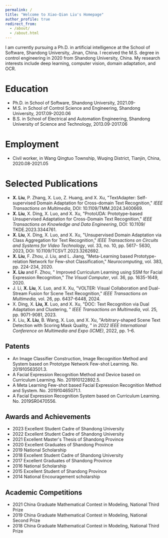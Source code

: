 ```yaml
---
permalink: /
title: "Welcome to Xiao-Qian Liu's Homepage"
author_profile: true
redirect_from: 
  - /about/
  - /about.html
---
```


I am currently pursuing a Ph.D. in artificial intelligence at the School of Software, Shandong University, Jinan, China. I received the M.S. degree in control engineering in 2020 from Shandong University, China. My research interests include deep learning, computer vision, domain adaptation, and OCR.


Education
======
* Ph.D. in School of Software, Shandong University, 2021.09-
* M.S. in School of Control Science and Engineering, Shandong University, 2017.09-2020.06
* B.S. in School of Electrical and Automation Engineering, Shandong University of Science and Technology, 2013.09-2017.06

Employment
======
* Civil worker, in Wang Qingtuo Township, Wuqing District, Tianjin, China, 2020.08-2021.05

Selected Publications
======
*  **X. Liu**, P. Zhang, X. Luo, Z. Huang, and X. Xu, "TextAdapter: Self-supervised Domain Adaptation for Cross-domain Text Recognition," *IEEE Transactions on Multimedia*, DOI: 10.1109/TMM.2024.3400669.
*  **X. Liu**, X. Ding, X. Luo, and X. Xu, "ProtoUDA: Prototype-based Unsupervised Adaptation for Cross-Domain Text Recognition," *IEEE Transactions on Knowledge and Data Engineering*, DOI: 10.1109/ TKDE.2023.3344761.
*  **X. Liu**, X. Ding, X. Luo, and X. Xu, "Unsupervised Domain Adaptation via Class Aggregation for Text Recognition," *IEEE Transactions on Circuits and Systems for Video Technology*, vol. 33, no. 10, pp. 5617- 5630, 2023, DOI: 10.1109/TCSVT.2023.3262692.
*  **X. Liu**, F. Zhou, J. Liu, and L. Jiang, "Meta-Learning based Prototype-relation Network for Few-shot Classification," *Neurocomputing*, vol. 383, pp. 224-234, 2020.
*  **X. Liu** and F. Zhou, " Improved Curriculum Learning using SSM for Facial Expression Recognition," *The Visual Computer*, vol. 36, pp. 1635-1649, 2020.
*  J. Li, **X. Liu**, X. Luo, and X. Xu, "VOLTER: Visual Collaboration and Dual-Stream Fusion for Scene Text Recognition," *IEEE Transactions on Multimedia*, vol. 26, pp. 6437-6448, 2024.
*  X. Ding, X. **Liu, X**. Luo, and X. Xu, "DOC: Text Recognition via Dual Adaptation and Clustering, " *IEEE Transactions on Multimedia*, vol. 25, pp. 9071-9081, 2023.
*  X. Liu, **X. Liu**, B. Wang, X. Luo, and X. Xu, "Arbitrary-shaped Scene Text Detection with Scoring Mask Quality, " in *2022 IEEE International Conference on Multimedia and Expo (ICME)*, 2022, pp. 1–6.


Patents
------
*  An Image Classifier Construction, Image Recognition Method and System based on Prototype Network Few-shot Learning. No. 201910563501.3.
*  A Facial Expression Recognition Method and Device based on Curriculum Learning. No. 201910122892.5.
*  A Meta Learning Few-shot based Facial Expression Recognition Method and System. No. 201910465071.1.
*  A Facial Expression Recognition System based on Curriculum Learning. No. 2019SR0470556.

Awards and Achievements
------
* 2023   Excellent Student Cadre of Shandong University
* 2022   Excellent Student Cadre of Shandong University
* 2021   Excellent Master's Thesis of Shandong Province
* 2020   Excellent Graduates of Shandong Province
* 2019   National Scholarship
* 2018   Excellent Student Cadre of Shandong University
* 2017   Excellent Graduates of Shandong Province
* 2016   National Scholarship
* 2015   Excellent Student of Shandong Province
* 2014   National Encouragement scholarship

Academic Competitions
------
* 2021   China Graduate Mathematical Contest in Modeling,    National Third Prize
* 2019   China Graduate Mathematical Contest in Modeling,    National Second Prize
* 2018   China Graduate Mathematical Contest in Modeling,    National Third Prize
